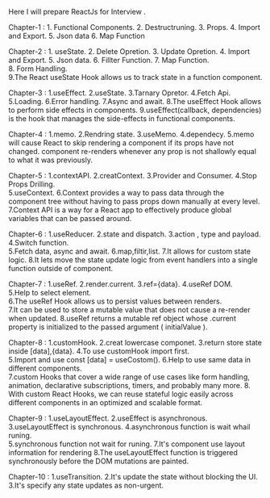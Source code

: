 Here I will prepare ReactJs for Interview .

Chapter-1 :
        1. Functional Components.
        2. Destructruning.
        3. Props.
        4. Import and Export.
        5. Json data 
        6. Map Function

Chapter-2 :
        1. useState.
        2. Delete Opretion.
        3. Update Opretion.
        4. Import and Export.
        5. Json data.
        6. Fillter Function.
        7. Map Function.    
        8. Form Handling.  
        9.The React useState Hook allows us to track state in a function component. 

Chapter-3 : 
        1.useEffect.
        2.useState.
        3.Tarnary Opretor. 
        4.Fetch Api.
        5.Loading.
        6.Error handling.
        7.Async and await.
        8.The useEffect Hook allows to perform side effects in components.
        9.useEffect(callback, dependencies) is the hook that manages the side-effects in functional components. 

Chapter-4 : 
        1.memo.
        2.Rendring state.
        3.useMemo.
        4.dependecy.
        5.memo will cause React to skip rendering a component if its props have not changed.
        component re-renders whenever any prop is not shallowly equal to what it was previously. 

Chapter-5 : 
        1.contextAPI.
        2.creatContext.
        3.Provider and Consumer.
        4.Stop Props Drilling.        
        5.useContext.
        6.Context provides a way to pass data through the component tree without having to pass props down manually at every level. 
        7.Context API is a way for a React app to effectively produce global variables that can be passed around.

Chapter-6 : 
        1.useReducer.
        2.state and dispatch.
        3.action , type and payload.
        4.Switch function.        
        5.Fetch data, async and await.
        6.map,filtir,list.
        7.It allows for custom state logic. 
        8.It lets move the state update logic from event handlers into a single function outside of component. 

Chapter-7 : 
        1.useRef.
        2.render.current.
        3.ref={data}.
        4.useRef DOM.        
        5.Help to select element.   
        6.The useRef Hook allows us to persist values between renders.     
        7.It can be used to store a mutable value that does not cause a re-render when updated.
        8.useRef returns a mutable ref object whose .current property is initialized to the passed argument ( initialValue ).

Chapter-8 : 
        1.customHook.
        2.creat lowercase componet.
        3.return store state inside [data],{data}.
        4.To use customHook import first.        
        5.Import and use const [data] = useCostom().
        6.Help to use same data in different components.   
        7.custom Hooks that cover a wide range of use cases like form handling, animation, declarative subscriptions, timers, and probably many more.
        8. With custom React Hooks, we can reuse stateful logic easily across different components in an optimized and scalable format.


Chapter-9 : 
        1.useLayoutEffect.
        2.useEffect is asynchronous.
        3.useLayoutEffect is synchronous.
        4.asynchronous function is wait whail runing.        
        5.synchronous function not wait for runing.
        7.It's component use layout information for rendering
        8.The useLayoutEffect function is triggered synchronously before the DOM mutations are painted.

Chapter-10 : 
        1.useTransition.
        2.It's update the state without blocking the UI.
        3.It's specify any state updates as non-urgent.
             

        


